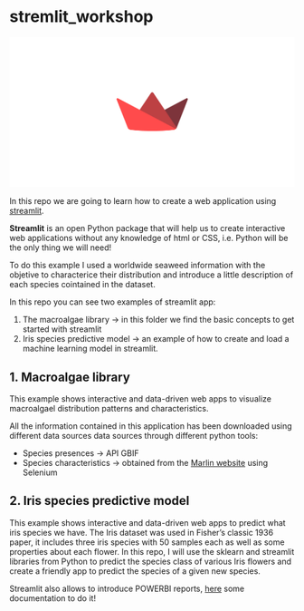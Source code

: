 # stremlit_workshop
![portada](https://github.com/AnaAGG/stremlit_workshop/blob/main/Images/streamlit.jpg)

In this repo we are going to learn how to create a web application using [streamlit](https://streamlit.io/). 

**Streamlit** is an open Python package that will help us to create interactive web applications without any knowledge of html or CSS, i.e. Python will be the only thing we will need!

To do this example I used a worldwide seaweed information with the objetive to characterice their distribution and introduce a little description of each species cointained in the dataset. 

In this repo you can see two examples of streamlit app: 

1. The macroalgae library -> in this folder we find the basic concepts to get started with streamlit
2. Iris species predictive model -> an example of how to create and load a machine learning model in streamlit. 

## 1. Macroalgae library

This example shows interactive and data-driven web apps to visualize macroalgael distribution patterns and characteristics. 

All the information contained in this application has been downloaded using different data sources data sources through different python tools:
   - Species presences -> API GBIF
   - Species characteristics -> obtained from the [Marlin website](https://www.marlin.ac.uk/species/detail/1487) using Selenium 


## 2. Iris species predictive model

This example shows interactive and data-driven web apps to predict what iris species we have. The Iris dataset was used in Fisher’s classic 1936 paper, it includes three iris species with 50 samples each as well as some properties about each flower. In this repo, I will use the sklearn and streamlit libraries from Python to predict the species class of various Iris flowers and create a friendly app to predict the species of a given new species. 



Streamlit also allows to introduce POWERBI reports, [here](https://analyticsindiamag.com/embedding-powerbi-dashboard-in-a-streamlit-web-app-deploying-on-heroku/) some documentation to do it!
